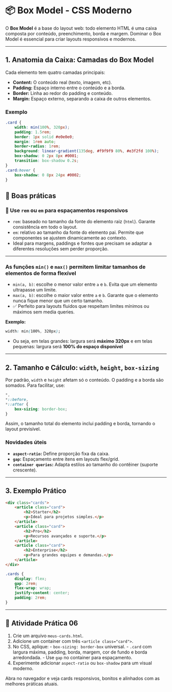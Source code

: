 # 📦 Box Model - CSS Moderno

O **Box Model** é a base do layout web: todo elemento HTML é uma caixa composta por conteúdo, preenchimento, borda e margem. Dominar o Box Model é essencial para criar layouts responsivos e modernos.

---

## 1\. Anatomia da Caixa: Camadas do Box Model

Cada elemento tem quatro camadas principais:

- **Content:** O conteúdo real (texto, imagem, etc).
- **Padding:** Espaço interno entre o conteúdo e a borda.
- **Border:** Linha ao redor do padding e conteúdo.
- **Margin:** Espaço externo, separando a caixa de outros elementos.

### Exemplo

```css
.card {
    width: min(100%, 320px);
    padding: 1.5rem;
    border: 1px solid #e0e0e0;
    margin: 1rem auto;
    border-radius: 1rem;
    background: linear-gradient(135deg, #f9f9f9 80%, #e3f2fd 100%);
    box-shadow: 0 2px 8px #0001;
    transition: box-shadow 0.2s;
}
.card:hover {
    box-shadow: 0 8px 24px #0002;
}
```

## 🧩 Boas práticas

### 🔹 Use `rem` ou `em` para espaçamentos responsivos
- `rem`: baseado no tamanho da fonte do elemento raiz (`html`). Garante consistência em todo o layout.
- `em`: relativo ao tamanho da fonte do elemento pai. Permite que componentes se ajustem dinamicamente ao contexto.
- Ideal para margens, paddings e fontes que precisam se adaptar a diferentes resoluções sem perder proporção.

---

### As funções `min()` e `max()` permitem limitar tamanhos de elementos de forma flexível
- `min(a, b)`: escolhe o menor valor entre `a` e `b`. Evita que um elemento ultrapasse um limite.
- `max(a, b)`: escolhe o maior valor entre `a` e `b`. Garante que o elemento nunca fique menor que um certo tamanho.
- ✅ Perfeito para layouts fluidos que respeitam limites mínimos ou máximos sem media queries.

**Exemplo:**
```css
width: min(100%, 320px);
```

- Ou seja, em telas grandes: largura será **máximo 320px** e em telas pequenas: largura será **100% do espaço disponível**
---

## 2\. Tamanho e Cálculo: `width`, `height`, `box-sizing`

Por padrão, `width` e `height` afetam só o conteúdo. O padding e a borda são somados. Para facilitar, use:

```css
*,
*::before,
*::after {
    box-sizing: border-box;
}
```

Assim, o tamanho total do elemento inclui padding e borda, tornando o layout previsível.

### Novidades úteis

- **`aspect-ratio`:** Define proporção fixa da caixa.
- **`gap`:** Espaçamento entre itens em layouts flex/grid.
- **`container queries`:** Adapta estilos ao tamanho do contêiner (suporte crescente).

---

## 3\. Exemplo Prático

```html
<div class="cards">
    <article class="card">
        <h2>Starter</h2>
        <p>Ideal para projetos simples.</p>
    </article>
    <article class="card">
        <h2>Pro</h2>
        <p>Recursos avançados e suporte.</p>
    </article>
    <article class="card">
        <h2>Enterprise</h2>
        <p>Para grandes equipes e demandas.</p>
    </article>
</div>
```

```css
.cards {
    display: flex;
    gap: 2rem;
    flex-wrap: wrap;
    justify-content: center;
    padding: 2rem;
}
```

---

## 🚀 Atividade Prática 06

1. Crie um arquivo `meus-cards.html`.
2. Adicione um container com três `<article class="card">`.
3. No CSS, aplique:
        - `box-sizing: border-box` universal.
        - `.card` com largura máxima, padding, borda, margem, cor de fundo e borda arredondada.
        - Use `gap` no container para espaçamento.
4. Experimente adicionar `aspect-ratio` ou `box-shadow` para um visual moderno.

Abra no navegador e veja cards responsivos, bonitos e alinhados com as melhores práticas atuais.